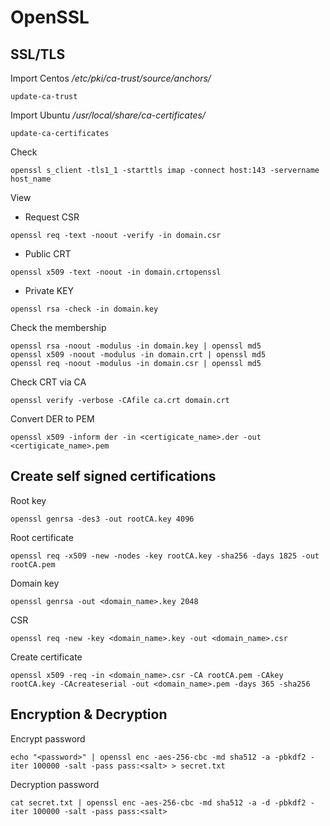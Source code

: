 # OpenSSL

## SSL/TLS
Import Centos
_/etc/pki/ca-trust/source/anchors/_
```
update-ca-trust
```

Import Ubuntu
_/usr/local/share/ca-certificates/_
```
update-ca-certificates
```

Check
```
openssl s_client -tls1_1 -starttls imap -connect host:143 -servername host_name
```

View
* Request CSR
```
openssl req -text -noout -verify -in domain.csr
```

* Public CRT
```
openssl x509 -text -noout -in domain.crtopenssl
```

* Private KEY
```
openssl rsa -check -in domain.key
```

Check the membership
```
openssl rsa -noout -modulus -in domain.key | openssl md5
openssl x509 -noout -modulus -in domain.crt | openssl md5
openssl req -noout -modulus -in domain.csr | openssl md5
```

Check CRT via CA
```
openssl verify -verbose -CAfile ca.crt domain.crt
```

Convert DER to PEM
```
openssl x509 -inform der -in <certigicate_name>.der -out <certigicate_name>.pem
```

## Create self signed certifications

Root key
```
openssl genrsa -des3 -out rootCA.key 4096
```

Root certificate
```
openssl req -x509 -new -nodes -key rootCA.key -sha256 -days 1825 -out rootCA.pem
```

Domain key
```
openssl genrsa -out <domain_name>.key 2048
```

CSR
```
openssl req -new -key <domain_name>.key -out <domain_name>.csr
```

Create certificate
```
openssl x509 -req -in <domain_name>.csr -CA rootCA.pem -CAkey rootCA.key -CAcreateserial -out <domain_name>.pem -days 365 -sha256
```

## Encryption & Decryption

Encrypt password
```
echo "<password>" | openssl enc -aes-256-cbc -md sha512 -a -pbkdf2 -iter 100000 -salt -pass pass:<salt> > secret.txt
```

Decryption password
```
cat secret.txt | openssl enc -aes-256-cbc -md sha512 -a -d -pbkdf2 -iter 100000 -salt -pass pass:<salt>
```
